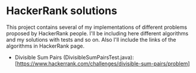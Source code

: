 # HackerRank solutions

This project contains several of my implementations of different problems proposed by HackerRank people. I'll be including here different algorithms and my solutions with tests and so on. Also I'll include the links of the algorithms in HackerRank page.

* Divisible Sum Pairs (DivisibleSumPairsTest.java): [https://www.hackerrank.com/challenges/divisible-sum-pairs/problem]
